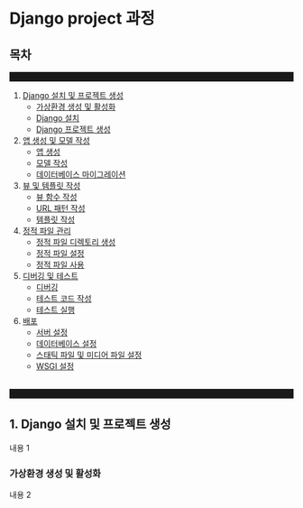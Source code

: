 # Django project 과정

## 목차 
<hr style="border-style: solid; border-width: 8px;">

1. [Django 설치 및 프로젝트 생성][1]
   - [가상환경 생성 및 활성화][11]
   - [Django 설치][12]
   - [Django 프로젝트 생성][13]
2. [앱 생성 및 모델 작성][2]
   - [앱 생성][21]
   - [모델 작성][22]
   - [데이터베이스 마이그레이션][23]
3. [뷰 및 템플릿 작성][3]
   - [뷰 함수 작성][31]
   - [URL 패턴 작성][32]
   - [템플릿 작성][33]
4. [정적 파일 관리][4]
   - [정적 파일 디렉토리 생성][41]
   - [정적 파일 설정][42]
   - [정적 파일 사용][43]
5. [디버깅 및 테스트][5]
   - [디버깅][51]
   - [테스트 코드 작성][52]
   - [테스트 실행][53]
6. [배포][6]
   - [서버 설정][61]
   - [데이터베이스 설정][62]
   - [스태틱 파일 및 미디어 파일 설정][63]
   - [WSGI 설정][64]
<br><br>
<hr style="border-style: solid; border-width: 8px;">


## 1. Django 설치 및 프로젝트 생성

내용 1

### 가상환경 생성 및 활성화

내용 2

[1]: #Django-설치-및-프로젝트-생성
[11]: #가상환경-생성-및-활성화
[12]: #Django-설치
[13]: #Django-프로젝트-생성
[2]: #앱-생성-및-모델-작성
[21]: #앱-생성
[22]: #모델-작성
[23]: #데이터베이스-마이그레이션
[3]: #뷰-및-템플릿-작성
[31]: #뷰-함수-작성
[32]: #URL-패턴-작성
[33]: #템플릿-작성
[4]: #정적-파일-관리
[41]: #정적-파일-디렉토리-생성
[42]: #정적-파일-설정
[43]: #정적-파일-사용
[5]: #디버깅-및-테스트
[51]: #디버깅
[52]: #테스트-코드-작성
[53]: #테스트-실행
[6]: #배포
[61]: #서버-설정
[62]: #데이터베이스-설정
[63]: #스태틱-파일-및-미디어-파일-설정
[64]: #WSGI-설정
